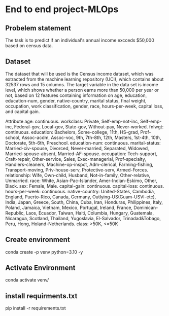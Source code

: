 # End to end project-MLOps

## Probelem statement

 The task is to predict if an individual's annual income excceds $50,000 based on census data.

## Dataset

The dataset that will be used is the Census income dataset, which was extracted from the machine learning repository (UCI), which contains about 32537 rows and 15 columns. The target variable in the data set is income level, which shows whether a person earns more than 50,000 per year or not, based on 12 features containing information on age, education, education-num, gender, native-country, marital status, final weight, occupation, work classification, gender, race, hours-per-week, capital loss, and capital gain.

Attribute
age: continuous.
workclass: Private, Self-emp-not-inc, Self-emp-inc, Federal-gov, Local-gov, State-gov, Without-pay, Never-worked.
fnlwgt: continuous.
education: Bachelors, Some-college, 11th, HS-grad, Prof-school, Assoc-acdm, Assoc-voc, 9th, 7th-8th, 12th, Masters, 1st-4th, 10th, Doctorate, 5th-6th, Preschool.
education-num: continuous.
marital-status: Married-civ-spouse, Divorced, Never-married, Separated, Widowed, Married-spouse-absent, Married-AF-spouse.
occupation: Tech-support, Craft-repair, Other-service, Sales, Exec-managerial, Prof-specialty, Handlers-cleaners, Machine-op-inspct, Adm-clerical, Farming-fishing, Transport-moving, Priv-house-serv, Protective-serv, Armed-Forces.
relationship: Wife, Own-child, Husband, Not-in-family, Other-relative, Unmarried.
race: White, Asian-Pac-Islander, Amer-Indian-Eskimo, Other, Black.
sex: Female, Male.
capital-gain: continuous.
capital-loss: continuous.
hours-per-week: continuous.
native-country: United-States, Cambodia, England, Puerto-Rico, Canada, Germany, Outlying-US(Guam-USVI-etc), India, Japan, Greece, South, China, Cuba, Iran, Honduras, Philippines, Italy, Poland, Jamaica, Vietnam, Mexico, Portugal, Ireland, France, Dominican-Republic, Laos, Ecuador, Taiwan, Haiti, Columbia, Hungary, Guatemala, Nicaragua, Scotland, Thailand, Yugoslavia, El-Salvador, Trinadad&Tobago, Peru, Hong, Holand-Netherlands.
class: >50K, <=50K

## Create environment

conda create -p venv python=3.10 -y

## Activate Environment

conda activate venv/

## install requirments.txt

pip install -r requirements.txt

